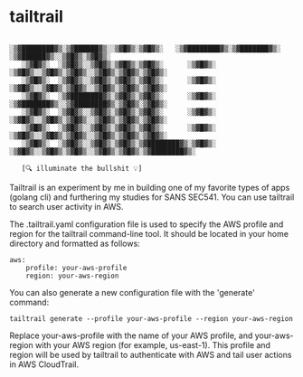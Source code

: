 # tailtrail

```

░▒▓████████▓▒░▒▓██████▓▒░░▒▓█▓▒░▒▓█▓▒░   ░▒▓████████▓▒░▒▓███████▓▒░ ░▒▓██████▓▒░░▒▓█▓▒░▒▓█▓▒░        
   ░▒▓█▓▒░  ░▒▓█▓▒░░▒▓█▓▒░▒▓█▓▒░▒▓█▓▒░      ░▒▓█▓▒░   ░▒▓█▓▒░░▒▓█▓▒░▒▓█▓▒░░▒▓█▓▒░▒▓█▓▒░▒▓█▓▒░        
   ░▒▓█▓▒░  ░▒▓█▓▒░░▒▓█▓▒░▒▓█▓▒░▒▓█▓▒░      ░▒▓█▓▒░   ░▒▓█▓▒░░▒▓█▓▒░▒▓█▓▒░░▒▓█▓▒░▒▓█▓▒░▒▓█▓▒░        
   ░▒▓█▓▒░  ░▒▓████████▓▒░▒▓█▓▒░▒▓█▓▒░      ░▒▓█▓▒░   ░▒▓███████▓▒░░▒▓████████▓▒░▒▓█▓▒░▒▓█▓▒░        
   ░▒▓█▓▒░  ░▒▓█▓▒░░▒▓█▓▒░▒▓█▓▒░▒▓█▓▒░      ░▒▓█▓▒░   ░▒▓█▓▒░░▒▓█▓▒░▒▓█▓▒░░▒▓█▓▒░▒▓█▓▒░▒▓█▓▒░        
   ░▒▓█▓▒░  ░▒▓█▓▒░░▒▓█▓▒░▒▓█▓▒░▒▓█▓▒░      ░▒▓█▓▒░   ░▒▓█▓▒░░▒▓█▓▒░▒▓█▓▒░░▒▓█▓▒░▒▓█▓▒░▒▓█▓▒░        
   ░▒▓█▓▒░  ░▒▓█▓▒░░▒▓█▓▒░▒▓█▓▒░▒▓████████▓▒░▒▓█▓▒░   ░▒▓█▓▒░░▒▓█▓▒░▒▓█▓▒░░▒▓█▓▒░▒▓█▓▒░▒▓████████▓▒░ 
                                                                                                     
   [🔍 illuminate the bullshit 💡]

```

Tailtrail is an experiment by me in building one of my favorite types of apps (golang cli) and furthering my studies for SANS SEC541. You can use tailtrail to search user activity in AWS. 

The .tailtrail.yaml configuration file is used to specify the AWS profile and region for the tailtrail command-line tool. It should be located in your home directory and formatted as follows:

```
aws:
    profile: your-aws-profile
    region: your-aws-region
```

You can also generate a new configuration file with the 'generate' command:

```
tailtrail generate --profile your-aws-profile --region your-aws-region
```

Replace your-aws-profile with the name of your AWS profile, and your-aws-region with your AWS region (for example, us-east-1). This profile and region will be used by tailtrail to authenticate with AWS and tail user actions in AWS CloudTrail.